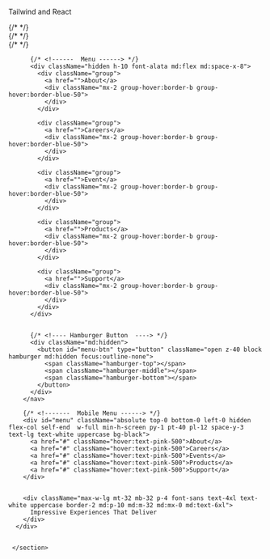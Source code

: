 Tailwind and React



<section id="hero">
      {/* <!--------  Hero container --------> */}
      <div className="container max-w-6xl mx-auto px-6 py-12">
        {/* <!------  Menu/Logo Container  -----> */}
        <nav className="flex items-center justify-between font-bold text-white">
          {/* <!-----  Logo ------> */}
          <img src={Logo} alt="" />

          {/* <!------  Menu ------> */}
          <div className="hidden h-10 font-alata md:flex md:space-x-8">
            <div className="group">
              <a href="">About</a>
              <div className="mx-2 group-hover:border-b group-hover:border-blue-50">
              </div>
            </div>

            <div className="group">
              <a href="">Careers</a>
              <div className="mx-2 group-hover:border-b group-hover:border-blue-50">
              </div>
            </div>

            <div className="group">
              <a href="">Event</a>
              <div className="mx-2 group-hover:border-b group-hover:border-blue-50">
              </div>
            </div>

            <div className="group">
              <a href="">Products</a>
              <div className="mx-2 group-hover:border-b group-hover:border-blue-50">
              </div>
            </div>

            <div className="group">
              <a href="">Support</a>
              <div className="mx-2 group-hover:border-b group-hover:border-blue-50">
              </div>
            </div>
          </div>


          {/* <!---- Hamburger Button  ----> */}
          <div className="md:hidden">
            <button id="menu-btn" type="button" className="open z-40 block hamburger md:hidden focus:outline-none">
              <span className="hamburger-top"></span>
              <span className="hamburger-middle"></span>
              <span className="hamburger-bottom"></span>
            </button>
          </div>
        </nav>

        {/* <!-------  Mobile Menu ------> */}
        <div id="menu" className="absolute top-0 bottom-0 left-0 hidden flex-col self-end  w-full min-h-screen py-1 pt-40 pl-12 space-y-3 text-lg text-white uppercase bg-black">
          <a href="#" className="hover:text-pink-500">About</a>
          <a href="#" className="hover:text-pink-500">Careers</a>
          <a href="#" className="hover:text-pink-500">Events</a>
          <a href="#" className="hover:text-pink-500">Products</a>
          <a href="#" className="hover:text-pink-500">Support</a>
        </div>


        <div className="max-w-lg mt-32 mb-32 p-4 font-sans text-4xl text-white uppercase border-2 md:p-10 md:m-32 md:mx-0 md:text-6xl">
          Impressive Experiences That Deliver
        </div>
      </div>

      
     </section>